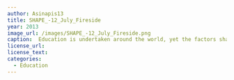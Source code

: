 ```yaml
---
author: Asinapis13
title: SHAPE_-12_July_Fireside
year: 2013
image_url: /images/SHAPE_-12_July_Fireside.png
caption:  Education is undertaken around the world, yet the factors shaping it vary considerably by country. Largely guided by technological, economic, ecological, and social shifts, our role as educators is to actively respond to change in order to best serve and support learners, and to enable them to face future challenges. To do this, we need to ask ourselves. What does the future of education look like in different contexts? What are the challenges we’re facing? And crucially, how do we actively contribute to the evolution of education
license_url:
license_text: 
categories:
  - Education
---
```

